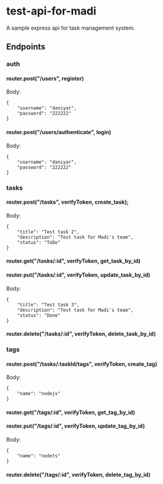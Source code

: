 # test-api-for-madi  
A sample express api for task management system. 

## Endpoints
### auth
#### router.post("/users", register)
Body:
``` 
{
    "username": "daniyar",
    "password": "222222"
}
```
#### router.post("/users/authenticate", login)
Body:
``` 
{
    "username": "daniyar",
    "password": "222222"
}
```

### tasks
#### router.post("/tasks", verifyToken, create_task);
Body:
``` 
{
    "title": "Test task 2",
    "description": "Test task for Madi's team",
    "status": "ToDo"
}
```
#### router.get("/tasks/:id", verifyToken,  get_task_by_id)
#### router.put("/tasks/:id", verifyToken,  update_task_by_id)
Body:
``` 
{
    "title": "Test task 3",
    "description": "Test task for Madi's team",
    "status": "Done"
}
```
#### router.delete("/tasks/:id", verifyToken,  delete_task_by_id)

### tags
#### router.post("/tasks/:taskId/tags", verifyToken, create_tag)
Body:
``` 
{
    "name": "nodejs"
}
```
#### router.get("/tags/:id", verifyToken, get_tag_by_id)
#### router.put("/tags/:id", verifyToken, update_tag_by_id)
Body:
``` 
{
    "name": "nodets"
}
```
#### router.delete("/tags/:id", verifyToken, delete_tag_by_id)